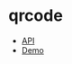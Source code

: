 # qrcode

- <a href="https://goqr.me/api/">API</a>
- <a href="https://qrcode-generatorr.netlify.app">Demo</a>
